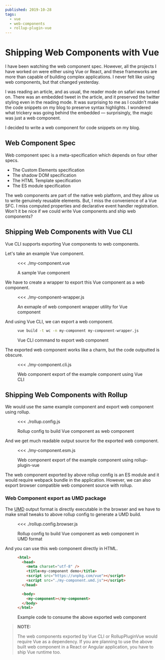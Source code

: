 ```yaml
---
published: 2019-10-28
tags:
  - vue
  - web-components
  - rollup-plugin-vue
---
```


# Shipping Web Components with Vue

I have been watching the web component spec. However, all the projects I have worked on were either using Vue or React, and these frameworks are more than capable of building complex applications. I never felt like using web components, but that changed yesterday.

<!-- more -->

I was reading an article, and as usual, the reader mode on safari was turned on. There was an embedded tweet in the article, and it preserved the twitter styling even in the reading mode. It was surprising to me as I couldn't make the code snippets on my blog to preserve syntax highlights. I wondered what trickery was going behind the embedded — surprisingly, the magic was just a web component.

I decided to write a web component for code snippets on my blog.

## Web Component Spec

Web component spec is a meta-specification which depends on four other specs.

- The Custom Elements specification
- The shadow DOM specification
- The HTML Template specification
- The ES module specification

The web components are part of the native web platform, and they allow us to write genuinely reusable elements. But, I miss the convenience of a Vue SFC. I miss computed properties and declarative event handler registration. Won't it be nice if we could write Vue components and ship web components?

## Shipping Web Components with Vue CLI

Vue CLI supports exporting Vue components to web components.

Let's take an example Vue component.

<figure data-type="code">

<<< ./my-component.vue

<figcaption>A sample Vue component</figcaption>
</figure>

We have to create a wrapper to export this Vue component as a web component.

<figure data-type="code">

<<< ./my-component-wrapper.js

<figcaption>An exmaple of web component wrapper utility for Vue component</figcaption>
</figure>

And using Vue CLI, we can export a web component.

<figure data-type="code">

```bash
vue build -t wc -n my-component my-component-wrapper.js
```

<figcaption>Vue CLI command to export web component</figcaption>
</figure>

The exported web component works like a charm, but the code outputted is obscure.

<figure data-type="code">

<<< ./my-component.cli.js

<figcaption>Web component export of the example component using Vue CLI</figcaption>
</figure>

## Shipping Web Components with Rollup

We would use the same example component and export web component using rollup.

<figure data-type="code">

<<< ./rollup.config.js

<figcaption>Rollup config to build Vue component as web component</figcaption>
</figure>

And we get much readable output source for the exported web component.

<figure data-type="code">

<<< ./my-component.esm.js

<figcaption>Web component export of the example component using rollup-plugin-vue</figcaption>
</figure>

The web component exported by above rollup config is an ES module and it would require webpack bundle in the application. However, we can also export browser compatible web component source with rollup.

### Web Component export as UMD package

The <abbr title="Universal Module Definition">UMD</abbr> output format is directly executable in the browser and we have to make small tweaks to above rollup config to generate a UMD build.

<figure data-type="code">

<<< ./rollup.config.browser.js

<figcaption>Rollup config to build Vue component as web component in UMD format</figcaption>
</figure>

And you can use this web component directly in HTML.

<figure data-type="code">

```html
<html>
  <head>
    <meta charset="utf-8" />
    <title>my-component demo</title>
    <script src="https://unpkg.com/vue"></script>
    <script src="./my-component.umd.js"></script>
  </head>

  <body>
    <my-component></my-component>
  </body>
</html>
```

<figcaption>Example code to consume the above exported web component</figcaption>
</figure>

> __NOTE:__
>
> The web components exported by Vue CLI or RollupPluginVue would require Vue as a dependency. 
> If you are planning to use the above built web component in a React or Angular application, you have to ship Vue runtime too.
